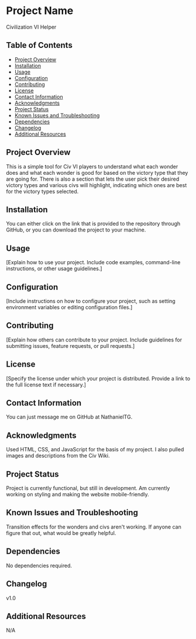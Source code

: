 # Project Name
Civilization VI Helper

## Table of Contents
- [Project Overview](#project-overview)
- [Installation](#installation)
- [Usage](#usage)
- [Configuration](#configuration)
- [Contributing](#contributing)
- [License](#license)
- [Contact Information](#contact-information)
- [Acknowledgments](#acknowledgments)
- [Project Status](#project-status)
- [Known Issues and Troubleshooting](#known-issues-and-troubleshooting)
- [Dependencies](#dependencies)
- [Changelog](#changelog)
- [Additional Resources](#additional-resources)

## Project Overview
This is a simple tool for Civ VI players to understand what each wonder does and what each wonder is good for based on the victory type that they are going for. There is also a section that lets the user pick their desired victory types and various civs will highlight, indicating which ones are best for the victory types selected.

## Installation
You can either click on the link that is provided to the repository through GitHub, or you can download the project to your machine.

## Usage
[Explain how to use your project. Include code examples, command-line instructions, or other usage guidelines.]

## Configuration
[Include instructions on how to configure your project, such as setting environment variables or editing configuration files.]

## Contributing
[Explain how others can contribute to your project. Include guidelines for submitting issues, feature requests, or pull requests.]

## License
[Specify the license under which your project is distributed. Provide a link to the full license text if necessary.]

## Contact Information
You can just message me on GitHub at NathanielTG.

## Acknowledgments
Used HTML, CSS, and JavaScript for the basis of my project. I also pulled images and descriptions from the Civ Wiki.

## Project Status
Project is currently functional, but still in development. Am currently working on styling and making the website mobile-friendly.

## Known Issues and Troubleshooting
Transition effects for the wonders and civs aren't working. If anyone can figure that out, what would be greatly helpful.

## Dependencies
No dependencies required.

## Changelog
v1.0

## Additional Resources
N/A
